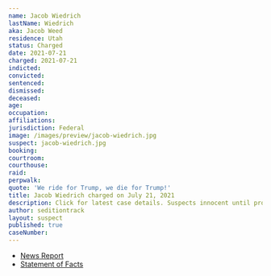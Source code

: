 ```yaml
---
name: Jacob Wiedrich
lastName: Wiedrich
aka: Jacob Weed
residence: Utah
status: Charged
date: 2021-07-21
charged: 2021-07-21
indicted:
convicted:
sentenced:
dismissed:
deceased:
age:
occupation:
affiliations:
jurisdiction: Federal
image: /images/preview/jacob-wiedrich.jpg
suspect: jacob-wiedrich.jpg
booking:
courtroom:
courthouse:
raid:
perpwalk:
quote: 'We ride for Trump, we die for Trump!'
title: Jacob Wiedrich charged on July 21, 2021
description: Click for latest case details. Suspects innocent until proven guilty.
author: seditiontrack
layout: suspect
published: true
caseNumber:
---
```


- [News Report](https://www.sltrib.com/news/2021/08/02/two-more-utahns-arrested/)
- [Statement of Facts](https://extremism.gwu.edu/sites/g/files/zaxdzs2191/f/Jacob%20Wiedrich%20Statement%20of%20Facts.pdf)
